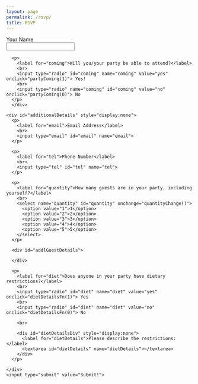 ```yaml
---
layout: page
permalink: /rsvp/
title: RSVP
---
```


<!--<link rel="stylesheet" href="https://unpkg.com/purecss@1.0.0/build/pure-min.css" integrity="sha384-nn4HPE8lTHyVtfCBi5yW9d20FjT8BJwUXyWZT9InLYax14RDjBj46LmSztkmNP9w" crossorigin="anonymous">-->
<script src="/form.js"></script>

<form class="pure-form-stacked" action="https://getform.io/f/0cff5cfd-5ab5-4d3c-8f95-50be1ec60926" method="POST">
    <div id="BasicInfo">
      <p>
        <label for="name">Your Name</label>
        <br>
        <input type="text" id="name" name="name">
      </p>
      
      <p>
        <label for="coming">Will you/your party be able to attend?</label>
        <br>
        <input type="radio" id="coming" name="coming" value="yes" onclick="partyComing(1)"> Yes!
        <br>
        <input type="radio" name="coming" id="coming" value="no" onclick="partyComing(0)"> No
      </p>
      </div>
    
    <div id="additionalDetails" style="display:none">
      <p>
        <label for="email">Email Address</label>
        <br>
        <input type="email" id="email" name="email">
      </p>

      <p>
        <label for="tel">Phone Number</label>
        <br>
        <input type="tel" id="tel" name="tel">
      </p>

      <p>
        <label for="quantity">How many guests are in your party, including yourself?</label>
        <br>
        <select name="quantity" id="quantity" onchange="quantityChange()">
          <option value="1">1</option>
          <option value="2">2</option>
          <option value="3">3</option>
          <option value="4">4</option>
          <option value="5">5</option>
        </select>
      </p>
      
      <div id="addlGuestDetails">
      
      </div>
      
      <p>      
        <label for="diet">Does anyone in your party have dietary restrictions?</label>
        <br>
        <input type="radio" id="diet" name="diet" value="yes" onclick="dietDetailsFn(1)"> Yes
        <br>
        <input type="radio" id="diet" name="diet" value="no" onclick="dietDetailsFn(0)"> No
      
        <br>
        
        <div id="dietDetailsDiv" style="display:none">
          <label for="dietDetails">Please describe the restrictions: </label>
          <textarea id="dietDetails" name="dietDetails"></textarea>
        </div>
      </p>
      
    </div>
    <input type="submit" value="Submit!">

</form>